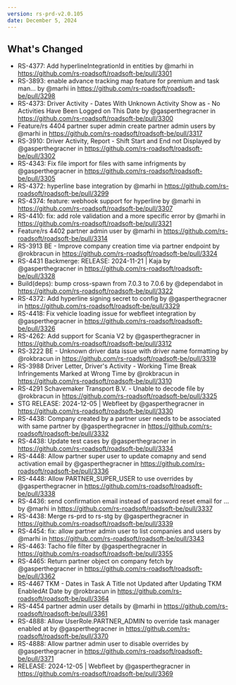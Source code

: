 ```yaml
---
version: rs-prd-v2.0.105
date: December 5, 2024
---
```


## What's Changed
* RS-4377: Add hyperlineIntegrationId in entities by @marhi in https://github.com/rs-roadsoft/roadsoft-be/pull/3301
* RS-3893: enable advance tracking map feature for premium and task man… by @marhi in https://github.com/rs-roadsoft/roadsoft-be/pull/3298
* RS-4373: Driver Activity - Dates With Unknown Activity Show as - No Activities Have Been Logged on This Date by @gasperthegracner in https://github.com/rs-roadsoft/roadsoft-be/pull/3300
* Feature/rs 4404  partner super admin create partner admin users by @marhi in https://github.com/rs-roadsoft/roadsoft-be/pull/3317
* RS-3910: Driver Activity, Report - Shift Start and End not Displayed by @gasperthegracner in https://github.com/rs-roadsoft/roadsoft-be/pull/3302
* RS-4343: Fix file import for files with same infrigments by @gasperthegracner in https://github.com/rs-roadsoft/roadsoft-be/pull/3305
* RS-4372: hyperline base integration by @marhi in https://github.com/rs-roadsoft/roadsoft-be/pull/3299
* RS-4374: feature: webhook support for hyperline by @marhi in https://github.com/rs-roadsoft/roadsoft-be/pull/3307
* RS-4410: fix: add role validation and a more specific error by @marhi in https://github.com/rs-roadsoft/roadsoft-be/pull/3321
* Feature/rs 4402 partner admin user by @marhi in https://github.com/rs-roadsoft/roadsoft-be/pull/3314
* RS-3913 BE - Improve company creation time via partner endpoint by @rokbracun in https://github.com/rs-roadsoft/roadsoft-be/pull/3324
* RS-4431 Backmerge: RELEASE: 2024-11-21 | Kaja by @gasperthegracner in https://github.com/rs-roadsoft/roadsoft-be/pull/3328
* Build(deps): bump cross-spawn from 7.0.3 to 7.0.6 by @dependabot in https://github.com/rs-roadsoft/roadsoft-be/pull/3322
* RS-4372: Add hyperline signing secret to config by @gasperthegracner in https://github.com/rs-roadsoft/roadsoft-be/pull/3329
* RS-4418: Fix vehicle loading issue for webfleet integration by @gasperthegracner in https://github.com/rs-roadsoft/roadsoft-be/pull/3326
* RS-4262: Add support for Scania V2 by @gasperthegracner in https://github.com/rs-roadsoft/roadsoft-be/pull/3312
* RS-3222 BE - Unknown driver data issue with driver name formatting by @rokbracun in https://github.com/rs-roadsoft/roadsoft-be/pull/3319
* RS-3988 Driver Letter, Driver's Activity - Working Time Break Infringements Marked at Wrong Time by @rokbracun in https://github.com/rs-roadsoft/roadsoft-be/pull/3310
* RS-4291 Schavemaker Transport B.V. - Unable to decode file by @rokbracun in https://github.com/rs-roadsoft/roadsoft-be/pull/3325
* STG RELEASE: 2024-12-05 | Webfleet by @gasperthegracner in https://github.com/rs-roadsoft/roadsoft-be/pull/3330
* RS-4438: Company created by a partner user needs to be associated with same partner by @gasperthegracner in https://github.com/rs-roadsoft/roadsoft-be/pull/3332
* RS-4438: Update test cases by @gasperthegracner in https://github.com/rs-roadsoft/roadsoft-be/pull/3334
* RS-4448: Allow partner super user to update comapny and send activation email by @gasperthegracner in https://github.com/rs-roadsoft/roadsoft-be/pull/3336
* RS-4448: Allow PARTNER_SUPER_USER to use overrides by @gasperthegracner in https://github.com/rs-roadsoft/roadsoft-be/pull/3338
* RS-4436: send confirmation email instead of password reset email for … by @marhi in https://github.com/rs-roadsoft/roadsoft-be/pull/3337
* RS-4438: Merge rs-prd to rs-stg by @gasperthegracner in https://github.com/rs-roadsoft/roadsoft-be/pull/3339
* RS-4454: fix: allow partner admin user to list companies and users by @marhi in https://github.com/rs-roadsoft/roadsoft-be/pull/3343
* RS-4463: Tacho file filter by @gasperthegracner in https://github.com/rs-roadsoft/roadsoft-be/pull/3355
* RS-4465: Return partner object on company fetch by @gasperthegracner in https://github.com/rs-roadsoft/roadsoft-be/pull/3362
* RS-4467 TKM - Dates in Task A Title not Updated after Updating TKM EnabledAt Date by @rokbracun in https://github.com/rs-roadsoft/roadsoft-be/pull/3364
* RS-4454 partner admin user details by @marhi in https://github.com/rs-roadsoft/roadsoft-be/pull/3361
* RS-4888: Allow UserRole.PARTNER_ADMIN to override task manager enabled at by @gasperthegracner in https://github.com/rs-roadsoft/roadsoft-be/pull/3370
* RS-4888: Allow partner admin user to disable overrides by @gasperthegracner in https://github.com/rs-roadsoft/roadsoft-be/pull/3371
* RELEASE: 2024-12-05 | Webfleet by @gasperthegracner in https://github.com/rs-roadsoft/roadsoft-be/pull/3369